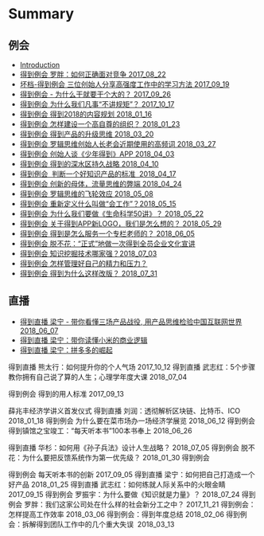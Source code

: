 # Summary

## 例会
* [Introduction](README.md)
* [得到例会   罗胖：如何正确面对竞争  2017_08_22](2017-08-22.md)
* [坏档-得到例会  三位创始人分享高强度工作中的学习方法  2017_09_19](2017-09-19.md)
* [得到例会 - 为什么干就要干个大的？ 2017_09_26](2017-09-26.md)
* [得到例会  为什么我们凡事“不讲规矩”？   2017_10_17](2017-10-17.md)
* [得到例会   得到2018的内容规划  2018_01_16](2018-01-16.md)
* [得到例会  怎样建设一个高自尊的组织？ 2018_01_23](2018-01-23.md)
* [得到例会  得到产品的升级思维  2018_03_20](2018-03-20.md)
* [得到例会  罗辑思维创始人长老会近期使用的高频词  2018_03_27](2018-03-27.md)
* [得到例会  创始人谈《少年得到》APP   2018_04_03](2018-04-03.md)
* [得到例会  得到的深水区持久战略   2018_04_10](2018-04-10.md)
* [得到例会  判断一个好知识产品的标准  2018_04_17](2018-04-17.md)
* [得到例会  创新的母体，流量思维的弊端  2018_04_24](2018-04-24.md)
* [得到例会  罗辑思维的飞轮效应  2018_05_08](2018-05-08.md)
* [得到例会  重新定义什么叫做“会工作”？2018_05_15](2018-05-15.md)
* [得到例会  为什么我们要做《生命科学50讲》？ 2018_05_22](2018-05-22.md)
* [得到例会  关于得到APP新LOGO，我们是怎么想的？ 2018_05_29](2018-05-29.md)
* [得到例会  得到是怎么服务一个专栏老师的？  2018_06_05](2018-06-05.md)
* [得到例会  脱不花：“正式”地做一次得到全员企业文化宣讲](2018-06-19.md)
* [得到例会  知识挖掘技术哪家强？2018_07_03](2018-07-03.md)
* [得到例会  怎样管理好自己的精力和压力？](2018-07-17.md)
* [得到例会  得到为什么这样改版？  2018_07_31](2018-07-31.md)

## 直播


* [得到直播  梁宁 - 带你看懂三场产品战役, 用产品思维检验中国互联网世界 2018_06_07](2018-06-07.md)
* [得到直播  梁宁：带你读懂小米的商业逻辑](2018-07-12.md)
* [得到直播  梁宁：拼多多的崛起](2018-08-02.md)



得到直播   熊太行：如何提升你的个人气场  2017_10_12
得到直播  武志红：5个步骤教你拥有自己说了算的人生；心理学年度大课   2018_07_04

得到例会  得到的用人标准  2017_09_13








   薛兆丰经济学讲义首发仪式
得到直播  刘润：透彻解析区块链、比特币、ICO  2018_01_18
得到例会  为什么要在菜市场办一场经济学展览  2018_06_12
得到例会  得到镇馆之宝竣工：“每天听本书”100本书奉上  2018_06_26


得到直播  华杉：如何用《孙子兵法》设计人生战略？  2018_07_05
得到例会  脱不花：为什么要把反馈系统作为第一优先级？ 2018_01_30
得到例会

得到例会 每天听本书的创新  2017_09_05
得到直播 梁宁：如何把自己打造成一个好产品  2018_01_25
得到直播 武志红：如何练就人际关系中的火眼金睛  2017_09_15
得到例会 罗振宇：为什么要做《知识就是力量》？  2018_07_24
得到例会 罗胖：我们这家公司处在什么样的社会新分工之中？ 2017_11_21
得到例会：  怎样提高工作效率 2018_03_06
得到例会：得到年度总结  2018_02_06
得到例会：拆解得到团队工作中的几个重大失误  2018_03_13

